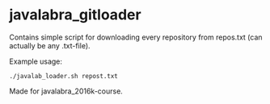 # javalabra_gitloader

Contains simple script for downloading every repository from repos.txt (can actually be any .txt-file).

Example usage:

```./javalab_loader.sh repost.txt```


Made for javalabra_2016k-course.
